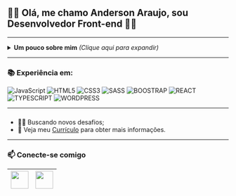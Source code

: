 
## :man_technologist: Olá, me chamo **Anderson Araujo**, sou **Desenvolvedor Front-end** 👨‍💻 
 
 ---

<details>
<summary> <b> Um pouco sobre mim</b> <i>(Clique aqui para expandir)</i> </summary>
 
---
### 📖 Sobre mim
Sou um desenvolvedor Front end Junior, estudante de Sistemas de Informação e também Técnico em informática atualmente estudando para evoluir na jornada Front-End, meus objetivos envolvem expandir meus conhecimentos diariamente.
</details>

---

### 📚 Experiência em: 
![JavaScript](https://img.shields.io/badge/-JavaScript-F7B93E?style=flat-square&logo=javascript&logoColor=fff)
![HTML5](https://img.shields.io/badge/-HTML5-E34F26?style=flat-square&logo=html5&logoColor=white)
![CSS3](https://img.shields.io/badge/-CSS3-549FDE?style=flat-square&logo=css3&logoColor=white)
![SASS](https://img.shields.io/badge/-SCSS-CF649A?style=flat-square&logo=SASS&logoColor=white) 
![BOOSTRAP](https://img.shields.io/badge/-BOOSTRAP-7010F5?style=flat-square&logo=bootstrap&logoColor=white)
![REACT](https://img.shields.io/badge/-REACT-1E9AFF?style=flat-square&logo=react&logoColor=white)
![TYPESCRIPT](https://img.shields.io/badge/-TYPESCRIPT-1E9AFF?style=flat-square&logo=typescript&logoColor=white)
![WORDPRESS](https://img.shields.io/badge/-WORDPRESS-1E9AFF?style=flat-square&logo=wordpress&logoColor=white)

--- 

### 
- 👨‍💻 Buscando novos desafios;
- 📝 Veja meu [Currículo](https://www.cvkeep.com/cv/anderson-dev) para obter mais informações.

---
   ### 📫 Conecte-se comigo

<a href="https://www.linkedin.com/in/andersonaraujjo/" target="_blank"><img src="https://cdn2.iconfinder.com/data/icons/social-media-2285/512/1_Linkedin_unofficial_colored_svg-128.png" width="40"></a>|<a href="mailto: andersonaraujoc1@gmail.com"><img src="https://cdn-icons-png.flaticon.com/512/732/732200.png" width="40"></a>|
|--|--|
